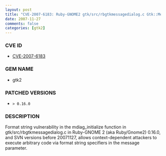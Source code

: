 ```yaml
---
layout: post
title: "CVE-2007-6183: Ruby-GNOME2 gtk/src/rbgtkmessagedialog.c Gtk::MessageDialog.new() Function Format String"
date: 2007-11-27
comments: false
categories: [gtk2]
---
```


### CVE ID

* [CVE-2007-6183](http://osvdb.org/show/osvdb/40774)

### GEM NAME

* gtk2

### PATCHED VERSIONS

* `> 0.16.0`

### DESCRIPTION

Format string vulnerability in the mdiag_initialize function in
gtk/src/rbgtkmessagedialog.c in Ruby-GNOME 2 (aka Ruby/Gnome2) 0.16.0, and
SVN versions before 20071127, allows context-dependent attackers to execute
arbitrary code via format string specifiers in the message parameter.

